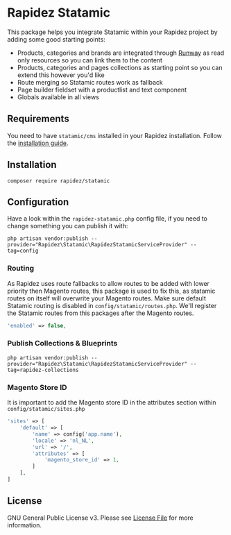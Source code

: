 # Rapidez Statamic

This package helps you integrate Statamic within your Rapidez project by adding some good starting points:

- Products, categories and brands are integrated through [Runway](https://github.com/duncanmcclean/runway) as read only resources so you can link them to the content
- Products, categories and pages collections as starting point so you can extend this however you'd like
- Route merging so Statamic routes work as fallback
- Page builder fieldset with a productlist and text component
- Globals available in all views

## Requirements

You need to have `statamic/cms` installed in your Rapidez installation. Follow the [installation guide](https://statamic.dev/installing/laravel).

## Installation

```
composer require rapidez/statamic
```

## Configuration

Have a look within the `rapidez-statamic.php` config file, if you need to change something you can publish it with:

```
php artisan vendor:publish --provider="Rapidez\Statamic\RapidezStatamicServiceProvider" --tag=config
```

### Routing

As Rapidez uses route fallbacks to allow routes to be added with lower priority then Magento routes, this package is used to fix this, as statamic routes on itself will overwrite your Magento routes. Make sure default Statamic routing is disabled in `config/statamic/routes.php`. We'll register the Statamic routes from this packages after the Magento routes.

```php
'enabled' => false,
```

### Publish Collections & Blueprints

```
php artisan vendor:publish --provider="Rapidez\Statamic\RapidezStatamicServiceProvider" --tag=rapidez-collections
```

### Magento Store ID

It is important to add the Magento store ID in the attributes section within `config/statamic/sites.php`

```php
'sites' => [
    'default' => [
        'name' => config('app.name'),
        'locale' => 'nl_NL',
        'url' => '/',
        'attributes' => [
            'magento_store_id' => 1,
        ]
    ],
]
```

## License

GNU General Public License v3. Please see [License File](LICENSE) for more information.
